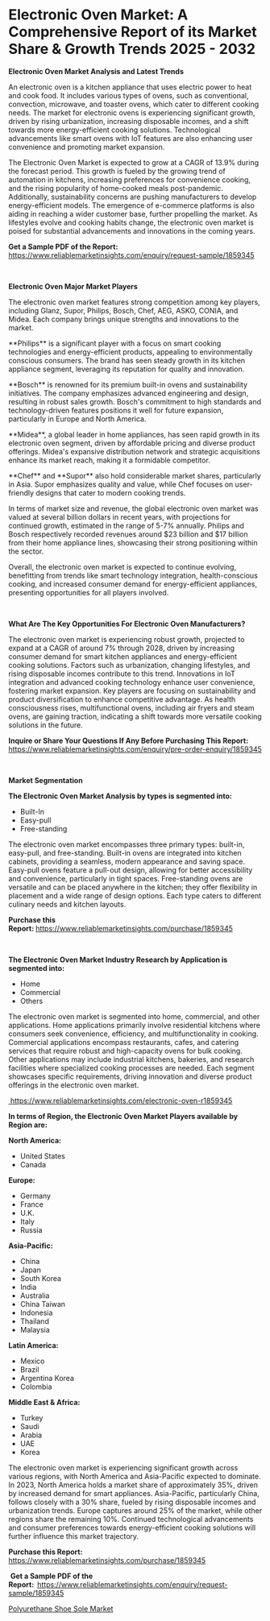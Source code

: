 <p><h1>Electronic Oven Market: A Comprehensive Report of its Market Share & Growth Trends 2025 - 2032</h1></p><p><strong>Electronic Oven Market Analysis and Latest Trends</strong></p>
<p><p>An electronic oven is a kitchen appliance that uses electric power to heat and cook food. It includes various types of ovens, such as conventional, convection, microwave, and toaster ovens, which cater to different cooking needs. The market for electronic ovens is experiencing significant growth, driven by rising urbanization, increasing disposable incomes, and a shift towards more energy-efficient cooking solutions. Technological advancements like smart ovens with IoT features are also enhancing user convenience and promoting market expansion.</p><p>The Electronic Oven Market is expected to grow at a CAGR of 13.9% during the forecast period. This growth is fueled by the growing trend of automation in kitchens, increasing preferences for convenience cooking, and the rising popularity of home-cooked meals post-pandemic. Additionally, sustainability concerns are pushing manufacturers to develop energy-efficient models. The emergence of e-commerce platforms is also aiding in reaching a wider customer base, further propelling the market. As lifestyles evolve and cooking habits change, the electronic oven market is poised for substantial advancements and innovations in the coming years.</p></p>
<p><strong>Get a Sample PDF of the Report:&nbsp;</strong> <a href="https://www.reliablemarketinsights.com/enquiry/request-sample/1859345?utm_campaign=3314&utm_medium=2&utm_source=Github&utm_content=ia&utm_term=04042025&utm_id=electronic-oven">https://www.reliablemarketinsights.com/enquiry/request-sample/1859345</a></p>
<p>&nbsp;</p>
<p><strong>Electronic Oven Major Market Players</strong></p>
<p><p>The electronic oven market features strong competition among key players, including Glanz, Supor, Philips, Bosch, Chef, AEG, ASKO, CONIA, and Midea. Each company brings unique strengths and innovations to the market.</p><p>**Philips** is a significant player with a focus on smart cooking technologies and energy-efficient products, appealing to environmentally conscious consumers. The brand has seen steady growth in its kitchen appliance segment, leveraging its reputation for quality and innovation.</p><p>**Bosch** is renowned for its premium built-in ovens and sustainability initiatives. The company emphasizes advanced engineering and design, resulting in robust sales growth. Bosch's commitment to high standards and technology-driven features positions it well for future expansion, particularly in Europe and North America.</p><p>**Midea**, a global leader in home appliances, has seen rapid growth in its electronic oven segment, driven by affordable pricing and diverse product offerings. Midea's expansive distribution network and strategic acquisitions enhance its market reach, making it a formidable competitor.</p><p>**Chef** and **Supor** also hold considerable market shares, particularly in Asia. Supor emphasizes quality and value, while Chef focuses on user-friendly designs that cater to modern cooking trends.</p><p>In terms of market size and revenue, the global electronic oven market was valued at several billion dollars in recent years, with projections for continued growth, estimated in the range of 5-7% annually. Philips and Bosch respectively recorded revenues around $23 billion and $17 billion from their home appliance lines, showcasing their strong positioning within the sector.</p><p>Overall, the electronic oven market is expected to continue evolving, benefitting from trends like smart technology integration, health-conscious cooking, and increased consumer demand for energy-efficient appliances, presenting opportunities for all players involved.</p></p>
<p>&nbsp;</p>
<p><strong>What Are The Key Opportunities For Electronic Oven Manufacturers?</strong></p>
<p><p>The electronic oven market is experiencing robust growth, projected to expand at a CAGR of around 7% through 2028, driven by increasing consumer demand for smart kitchen appliances and energy-efficient cooking solutions. Factors such as urbanization, changing lifestyles, and rising disposable incomes contribute to this trend. Innovations in IoT integration and advanced cooking technology enhance user convenience, fostering market expansion. Key players are focusing on sustainability and product diversification to enhance competitive advantage. As health consciousness rises, multifunctional ovens, including air fryers and steam ovens, are gaining traction, indicating a shift towards more versatile cooking solutions in the future.</p></p>
<p><strong>Inquire or Share Your Questions If Any Before Purchasing This Report:</strong> <a href="https://www.reliablemarketinsights.com/enquiry/pre-order-enquiry/1859345?utm_campaign=3314&utm_medium=2&utm_source=Github&utm_content=ia&utm_term=04042025&utm_id=electronic-oven">https://www.reliablemarketinsights.com/enquiry/pre-order-enquiry/1859345</a></p>
<p>&nbsp;</p>
<p><strong>Market Segmentation</strong></p>
<p><strong>The Electronic Oven Market Analysis by types is segmented into:</strong></p>
<p><ul><li>Built-In</li><li>Easy-pull</li><li>Free-standing</li></ul></p>
<p><p>The electronic oven market encompasses three primary types: built-in, easy-pull, and free-standing. Built-in ovens are integrated into kitchen cabinets, providing a seamless, modern appearance and saving space. Easy-pull ovens feature a pull-out design, allowing for better accessibility and convenience, particularly in tight spaces. Free-standing ovens are versatile and can be placed anywhere in the kitchen; they offer flexibility in placement and a wide range of design options. Each type caters to different culinary needs and kitchen layouts.</p></p>
<p><strong>Purchase this Report:&nbsp;</strong><a href="https://www.reliablemarketinsights.com/purchase/1859345?utm_campaign=3314&utm_medium=2&utm_source=Github&utm_content=ia&utm_term=04042025&utm_id=electronic-oven">https://www.reliablemarketinsights.com/purchase/1859345</a></p>
<p>&nbsp;</p>
<p><strong>The Electronic Oven Market Industry Research by Application is segmented into:</strong></p>
<p><ul><li>Home</li><li>Commercial</li><li>Others</li></ul></p>
<p><p>The electronic oven market is segmented into home, commercial, and other applications. Home applications primarily involve residential kitchens where consumers seek convenience, efficiency, and multifunctionality in cooking. Commercial applications encompass restaurants, cafes, and catering services that require robust and high-capacity ovens for bulk cooking. Other applications may include industrial kitchens, bakeries, and research facilities where specialized cooking processes are needed. Each segment showcases specific requirements, driving innovation and diverse product offerings in the electronic oven market.</p></p>
<p><a href="https://www.reliablemarketinsights.com/electronic-oven-r1859345?utm_campaign=3314&utm_medium=2&utm_source=Github&utm_content=ia&utm_term=04042025&utm_id=electronic-oven">&nbsp;https://www.reliablemarketinsights.com/electronic-oven-r1859345</a></p>
<p><strong>In terms of Region, the Electronic Oven Market Players available by Region are:</strong></p>
<p>
    <p> <strong> North America: </strong>
        <ul>
            <li>United States</li>
            <li>Canada</li>
        </ul>
        </p> 
    <p> <strong> Europe: </strong>
        <ul>
            <li>Germany</li>
            <li>France</li>
            <li>U.K.</li>
            <li>Italy</li>
            <li>Russia</li>
        </ul>
        </p> 
    <p> <strong> Asia-Pacific: </strong>
        <ul>
            <li>China</li>
            <li>Japan</li>
            <li>South Korea</li>
            <li>India</li>
            <li>Australia</li>
            <li>China Taiwan</li>
            <li>Indonesia</li>
            <li>Thailand</li>
            <li>Malaysia</li>
        </ul>
        </p> 
    <p> <strong> Latin America: </strong>
        <ul>
            <li>Mexico</li>
            <li>Brazil</li>
            <li>Argentina Korea</li>
            <li>Colombia</li>
        </ul>
        </p> 
    <p> <strong> Middle East & Africa: </strong>
        <ul>
            <li>Turkey</li>
            <li>Saudi</li>
            <li>Arabia</li>
            <li>UAE</li>
            <li>Korea</li>
        </ul>
    </p>
    </p>
<p><p>The electronic oven market is experiencing significant growth across various regions, with North America and Asia-Pacific expected to dominate. In 2023, North America holds a market share of approximately 35%, driven by increased demand for smart appliances. Asia-Pacific, particularly China, follows closely with a 30% share, fueled by rising disposable incomes and urbanization trends. Europe captures around 25% of the market, while other regions share the remaining 10%. Continued technological advancements and consumer preferences towards energy-efficient cooking solutions will further influence this market trajectory.</p></p>
<p><strong>Purchase this Report: </strong><a href="https://www.reliablemarketinsights.com/purchase/1859345?utm_campaign=3314&utm_medium=2&utm_source=Github&utm_content=ia&utm_term=04042025&utm_id=electronic-oven">https://www.reliablemarketinsights.com/purchase/1859345</a></p>
<p>&nbsp;<strong>Get a Sample PDF of the Report:&nbsp;&nbsp;</strong><a href="https://www.reliablemarketinsights.com/enquiry/request-sample/1859345?utm_campaign=3314&utm_medium=2&utm_source=Github&utm_content=ia&utm_term=04042025&utm_id=electronic-oven">https://www.reliablemarketinsights.com/enquiry/request-sample/1859345</a></p>
<p><strong></strong></p>
<p><p><a href="https://github.com/lefiobakali/Market-Research-Report-List-1/blob/main/polyurethane-shoe-sole-market.md?utm_campaign=3314&utm_medium=2&utm_source=Github&utm_content=ia&utm_term=04042025&utm_id=electronic-oven">Polyurethane Shoe Sole Market</a></p></p>
